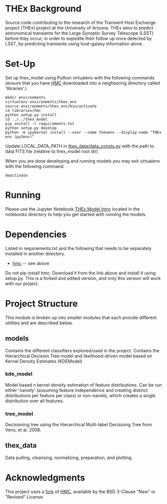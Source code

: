 # THEx Background
Source code contributing to the research of the Transient Host Exchange project (THEx) project at the University of Arizona. THEx aims to predict astronomical transients for the Large Synoptic Survey Telescope (LSST) before they occur, in order to expedite their follow up once detected by LSST, by predicting transients using host-galaxy information alone. 


# Set-Up
Set up thex_model using Python virtualenv with the following commands (ensure that you have [HMC](https://github.com/marinakiseleva/hmc) downloaded into a neighboring directory called 'libraries'.)

```
mkdir environments
virtualenv environments/thex_env
source environments/thex_env/bin/activate
cd libraries/hmc
python setup.py install
cd ../../thex_model
pip install -r requirements.txt 
python setup.py develop
python -m ipykernel install --user --name thexenv --display-name "THEx env (py3env)"

```
Update LOCAL_DATA_PATH in [thex_data/data_consts.py](thex_data/data_consts.py) with the path to data FITS file  (relative to thex_model root dir)

When you are done developing and running models you may exit virtualenv with the following command.
```
deactivate
```

# Running
Please use the Jupyter Notebook [THEx Model Intro](notebooks/THEx%20Model%20Intro.ipynb) located in the notebooks directory to help you get started with running the models.

# Dependencies
Listed in requirements.txt and the following that needs to be separately installed in another directory. 
- [hmc](https://github.com/marinakiseleva/hmc) -- see above

Do not pip install hmc. Download it from the link above and install it using setup.py. This is a forked and edited version, and only this version will work with our project.

# Project Structure
This module is broken up into smaller modules that each provide different utilities and are described below.

## models
Contains the different classifiers explored/used in the project. Contains the Hierarchical Decision Tree model and likelihood-driven model based on Kernel Density Estimates (KDEModel)

### kde_model
Model based n kernel density estimation of feature distributions. Can be run either 'naively' (assuming feature independence and creating distinct distributions per feature per class) or non-naively, which creates a single distribution over all features. 

### tree_model
Decisioning tree using the Hierarchical Multi-label Decisioing Tree from Vens, et al. 2008. 

## thex_data 
Data pulling, cleansing, normalizing, preparation, and plotting. 


# Acknowledgments
This project uses a [fork](https://github.com/marinakiseleva/hmc) of [HMC](https://github.com/davidwarshaw/hmc), available by the BSD 3-Clause "New" or "Revised" License.  

